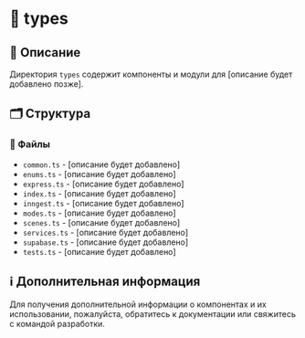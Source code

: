 # 📁 types

## 📝 Описание
Директория `types` содержит компоненты и модули для [описание будет добавлено позже].

## 🗂️ Структура

### 📄 Файлы

- `common.ts` - [описание будет добавлено]
- `enums.ts` - [описание будет добавлено]
- `express.ts` - [описание будет добавлено]
- `index.ts` - [описание будет добавлено]
- `inngest.ts` - [описание будет добавлено]
- `modes.ts` - [описание будет добавлено]
- `scenes.ts` - [описание будет добавлено]
- `services.ts` - [описание будет добавлено]
- `supabase.ts` - [описание будет добавлено]
- `tests.ts` - [описание будет добавлено]

## ℹ️ Дополнительная информация

Для получения дополнительной информации о компонентах и их использовании, пожалуйста, обратитесь к документации или свяжитесь с командой разработки.
